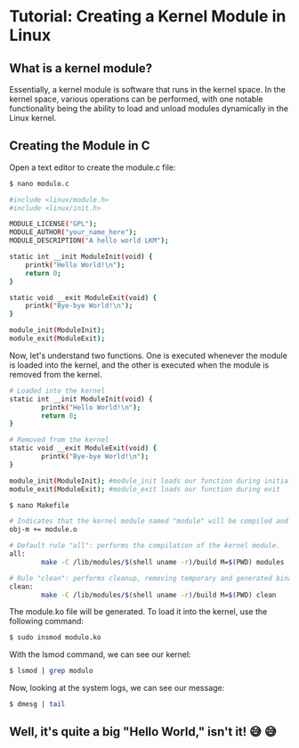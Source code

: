 # Tutorial: Creating a Kernel Module in Linux

## What is a kernel module?
Essentially, a kernel module is software that runs in the kernel space. In the kernel space, various operations can be performed, with one notable functionality being the ability to load and unload modules dynamically in the Linux kernel.

## Creating the Module in C

Open a text editor to create the module.c file:

```bash
$ nano modulo.c
```

```bash
#include <linux/module.h>
#include <linux/init.h>

MODULE_LICENSE("GPL");
MODULE_AUTHOR("your_name_here");
MODULE_DESCRIPTION("A hello world LKM");

static int __init ModuleInit(void) {
    printk("Hello World!\n");
    return 0;
}

static void __exit ModuleExit(void) {
    printk("Bye-bye World!\n");
}

module_init(ModuleInit);
module_exit(ModuleExit);
```

Now, let's understand two functions. One is executed whenever the module is loaded into the kernel, and the other is executed when the module is removed from the kernel.

```bash
# Loaded into the kernel
static int __init ModuleInit(void) {
        printk("Hello World!\n");
        return 0;
}

# Removed from the kernel
static void __exit ModuleExit(void) {
        printk("Bye-bye World!\n");
}

module_init(ModuleInit); #module_init loads our function during initialization
module_exit(ModuleExit); #module_exit loads our function during exit
```
```bash
$ nano Makefile
```

```bash
# Indicates that the kernel module named "module" will be compiled and linked to the kernel
obj-m += module.o

# Default rule "all": performs the compilation of the kernel module.
all:
        make -C /lib/modules/$(shell uname -r)/build M=$(PWD) modules

# Rule "clean": performs cleanup, removing temporary and generated binary files.
clean:
        make -C /lib/modules/$(shell uname -r)/build M=$(PWD) clean

```
The module.ko file will be generated. To load it into the kernel, use the following command:

```bash
$ sudo insmod modulo.ko
```
With the lsmod command, we can see our kernel:

```bash
$ lsmod | grep modulo

```
Now, looking at the system logs, we can see our message:

```bash
$ dmesg | tail

```
## Well, it's quite a big "Hello World," isn't it! 😅 😅
